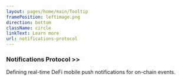 ```yaml
---
layout: pages/home/main/Tooltip
framePosition: leftimage.png
direction: bottom
className: circle
linkText: Learn more
url: notifications-protocol
---
```


### Notifications Protocol >>

Defining real-time DeFi mobile push notifications for on-chain events.
